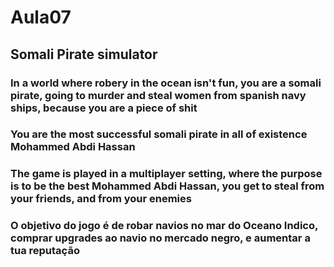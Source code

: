 # Aula07 #

## Somali Pirate simulator ##

### In a world where robery in the ocean isn't fun, you are a somali pirate, going to murder and steal women from spanish navy ships, because you are a piece of shit ###

### You are the most successful somali pirate in all of existence Mohammed Abdi Hassan ###

### The game is played in a multiplayer setting, where the purpose is to be the best Mohammed Abdi Hassan, you get to steal from your friends, and from your enemies ###

### O objetivo do jogo é de robar navios no mar do Oceano Indico, comprar upgrades ao navio no mercado negro, e aumentar a tua reputação ###
